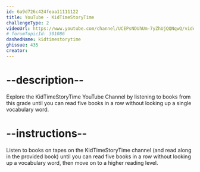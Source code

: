 ```yaml
---
id: 6a9d726c424feaa11111122
title: YouTube - KidTimeStoryTime
challengeType: 2
videoUrl: https://www.youtube.com/channel/UCEPsNDUhUm-7yZhUjQQNqwQ/videos
# forumTopicId: 301086
dashedName: kidtimestorytime
ghissue: 435
creator: 
---
```


# --description--

Explore the KidTimeStoryTime YouTube Channel by listening to books from this grade until you can read five books in a row without looking up a single vocabulary word.

# --instructions--

Listen to books on tapes on the KidTimeStoryTime channel (and read along in the provided book) until you can read five books in a row without looking up a vocabulary word, then move on to a higher reading level.